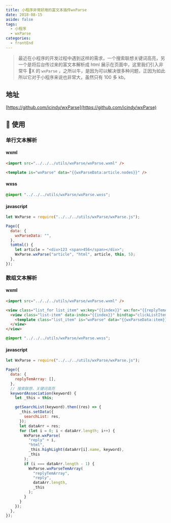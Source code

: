 ```yaml
---
title: 小程序非常好用的富文本插件wxParse
date: 2018-08-15
aside: false
tags:
  - 小程序
  - wxParse
categories:
  - frontEnd
---
```


> 最近在小程序的开发过程中遇到这样的需求，一个搜索联想关键词高亮，另一个是将后台传过来的富文本解析成 html 展示在页面中，这里我们引入非常牛 X 的 `wxParse` ，之所以牛，是因为可以解决很多种问题，正因为如此所以它对于小程序来说也非常大，虽然只有 100 多 kb。

<!-- more -->

## 地址

[https://github.com/icindy/wxParse](https://github.com/icindy/wxParse)

##  使用

### 单行文本解析

#### wxml

```html
<import src="../../../utils/wxParse/wxParse.wxml" />

<template is="wxParse" data="{{wxParseData:article.nodes}}" />
```

#### wxss

```css
@import "../../../utils/wxParse/wxParse.wxss";
```

#### javascript

```js
let WxParse = require("../../../utils/wxParse/wxParse.js");

Page({
  data: {
    wxParseData: "",
  },
  toHtml() {
    let article = "<div>123 <span>456</span></div>";
    WxParse.wxParse("article", "html", article, this, 5);
  },
});
```

### 数组文本解析

#### wxml

```html
<import src="../../../utils/wxParse/wxParse.wxml" />

<view class="list_for list_item" wx:key="{{index}}" wx:for="{{replyTemArray}}">
  <view class="list-item" data-index="{{index}}" bindtap="clickListItem">
    <template class="list_item" is="wxParse" data="{{wxParseData:item}}" />
  </view>
</view>
```

```css
@import "../../../utils/wxParse/wxParse.wxss";
```

#### javascript

```js
let WxParse = require("../../../utils/wxParse/wxParse.js");

Page({
  data: {
    replyTemArray: [],
  },
  // 搜索联想，关键词高亮
  keywordAssociation(keyword) {
    let _this = this;

    getSearchList(keyword).then((res) => {
      _this.setData({
        searchList: res,
      });
      let dataArr = res;
      for (let i = 0; i < dataArr.length; i++) {
        WxParse.wxParse(
          "reply" + i,
          "html",
          _this.highLight(dataArr[i].name, keyword),
          _this
        );
        if (i === dataArr.length - 1) {
          WxParse.wxParseTemArray(
            "replyTemArray",
            "reply",
            dataArr.length,
            _this
          );
        }
      }
    });
  },
});
```
